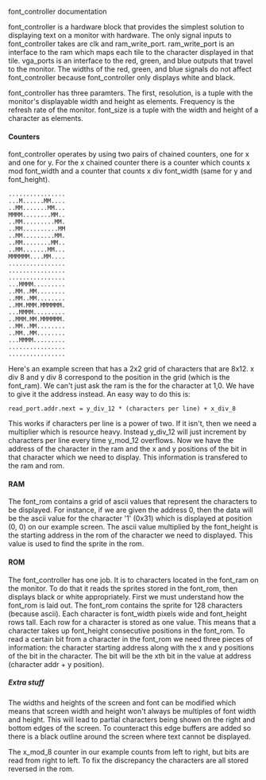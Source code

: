 font_controller documentation

font_controller is a hardware block that provides the simplest solution to displaying text on a monitor with hardware. The only signal inputs to font_controller takes are clk and ram_write_port. ram_write_port is an interface to the ram which maps each tile to the character displayed in that tile. vga_ports is an interface to the red, green, and blue outputs that travel to the monitor. The widths of the red, green, and blue signals do not affect font_controller because font_controller only displays white and black.

font_controller has three paramters. The first, resolution, is a tuple with the monitor's displayable width and height as elements. Frequency is the refresh rate of the monitor. font_size is a tuple with the width and height of a character as elements.

#### Counters

font_controller operates by using two pairs of chained counters, one for x and one for y. For the x chained counter there is a counter which counts x mod font_width and a counter that counts x div font_width (same for y and font_height).

```
................
...M......MM....
..MM.......MM...
MMMM........MM..
..MM.........MM.
..MM..........MM
..MM.........MM.
..MM........MM..
..MM.......MM...
MMMMMM....MM....
................
................
................
...MMMM.........
..MM..MM........
..MM..MM........
..MM.MMM.MMMMMM.
...MMMM.........
..MMM.MM.MMMMMM.
..MM..MM........
..MM..MM........
...MMMM.........
................
................

```

Here's an example screen that has a 2x2 grid of characters that are 8x12. x div 8 and y div 8 correspond to the position in the grid (which is the font_ram). We can't just ask the ram is the for the character at 1,0. We have to give it the address instead. An easy way to do this is:

```
read_port.addr.next = y_div_12 * (characters per line) + x_div_8
```

This works if characters per line is a power of two. If it isn't, then we need a multiplier which is resource heavy. Instead y_div_12 will just increment by characters per line every time y_mod_12 overflows. Now we have the address of the character in the ram and the x and y positions of the bit in that character which we need to display. This information is transfered to the ram and rom.

#### RAM

The font_rom contains a grid of ascii values that represent the characters to be displayed. For instance, if we are given the address 0, then the data will be the ascii value for the character '1' (0x31) which is displayed at position (0, 0) on our example screen. The ascii value multiplied by the font_height is the starting address in the rom of the character we need to displayed. This value is used to find the sprite in the rom.

#### ROM

The font_controller has one job. It is to characters located in the font_ram on the monitor. To do that it reads the sprites stored in the font_rom, then displays black or white appropriately. First we must understand how the font_rom is laid out. The font_rom contains the sprite for 128 characters (because ascii). Each character is font_width pixels wide and font_height rows tall. Each row for a character is stored as one value. This means that a character takes up font_height consecutive positions in the font_rom. To read a certain bit from a character in the font_rom we need three pieces of information: the character starting address along with the x and y positions of the bit in the character. The bit will be the xth bit in the value at address (character addr + y position).

##### Extra stuff

The widths and heights of the screen and font can be modified which means that screen width and height won't always be multiples of font width and height. This will lead to partial characters being shown on the right and bottom edges of the screen. To counteract this edge buffers are added so there is a black outline around the screen where text cannot be displayed.

The x_mod_8 counter in our example counts from left to right, but bits are read from right to left. To fix the discrepancy the characters are all stored reversed in the rom.